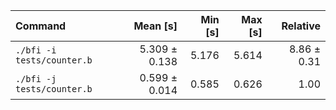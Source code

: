 | Command | Mean [s] | Min [s] | Max [s] | Relative |
|:---|---:|---:|---:|---:|
| `./bfi -i tests/counter.b` | 5.309 ± 0.138 | 5.176 | 5.614 | 8.86 ± 0.31 |
| `./bfi -j tests/counter.b` | 0.599 ± 0.014 | 0.585 | 0.626 | 1.00 |
